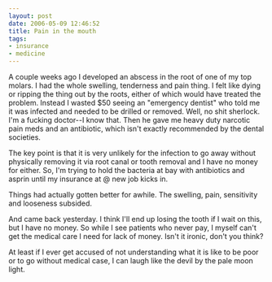 ```yaml
---
layout: post
date: 2006-05-09 12:46:52
title: Pain in the mouth
tags:
- insurance
- medicine
---
```


A couple weeks ago I developed an abscess in the root of one of my top molars.  I had the whole swelling, tenderness and pain thing.  I felt like dying or ripping the thing out by the roots, either of which would have treated the problem.  Instead I wasted $50 seeing an "emergency dentist" who told me it was infected and needed to be drilled or removed.  Well, no shit sherlock.  I'm a fucking doctor--I know that.  Then he gave me heavy duty narcotic pain meds and an antibiotic, which isn't exactly recommended by the dental societies.  

The key point is that it is very unlikely for the infection to go away without physically removing it via root canal or tooth removal and I have no money for either.  So, I'm trying to hold the bacteria at bay with antibiotics and asprin until my insurance at @ new job kicks in.  

Things had actually gotten better for awhile.  The swelling, pain, sensitivity and looseness subsided.  

And came back yesterday.  I think I'll end up losing the tooth if I wait on this, but I have no money.  So while I see patients who never pay, I myself can't get the medical care I need for lack of money.  Isn't it ironic, don't you think?

At least if I ever get accused of not understanding what it is like to be poor or to go without medical case, I can laugh like the devil by the pale moon light.